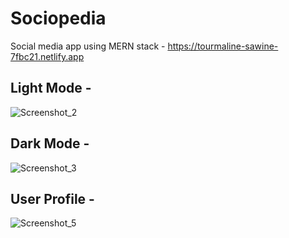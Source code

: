 # Sociopedia
Social media app using MERN stack - https://tourmaline-sawine-7fbc21.netlify.app

## Light Mode -
![Screenshot_2](https://github.com/GTNITRO/Sociopedia/assets/104550109/664b451b-1386-47cb-9f80-c5d80db27dea)

## Dark Mode -
![Screenshot_3](https://github.com/GTNITRO/Sociopedia/assets/104550109/0b552b6b-85c4-4801-b3ed-03f8530915ba)

## User Profile -
![Screenshot_5](https://github.com/GTNITRO/Sociopedia/assets/104550109/fcc11904-7722-4bfd-9241-ad883ac2063f)
